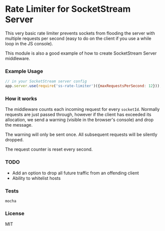 # Rate Limiter for SocketStream Server

This very basic rate limiter prevents sockets from flooding the server with multiple requests per second (easy to do on the client if you use a while loop in the JS console).

This module is also a good example of how to create SocketStream Server middleware.


### Example Usage

```js
// in your SocketStream server config
app.server.use(require('ss-rate-limiter')({maxRequestsPerSecond: 12})); // default = 8

```

### How it works

The middleware counts each incoming request for every `socketId`. Normally requests are just passed through, however if the client has exceeded its allocation, we send a warning (visible in the browser's console) and drop the message.

The warning will only be sent once. All subsequent requests will be silently dropped.

The request counter is reset every second.


### TODO

* Add an option to drop all future traffic from an offending client
* Ability to whitelist hosts


### Tests

    mocha


### License

MIT